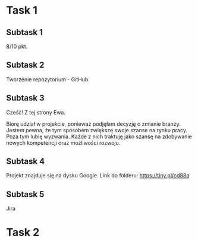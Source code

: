 # **Task 1**
## **Subtask 1**
8/10 pkt.
## **Subtask 2**
Tworzenie repozytorium - GitHub. 
## **Subtask 3**
Cześć! Z tej strony Ewa. 

Biorę udział w projekcie, ponieważ podjęłam decyzję o zmianie branży. Jestem pewna, że tym sposobem zwiększę swoje szanse na rynku pracy. Poza tym lubię wyzwania. Każde z nich traktuję jako szansę na zdobywanie nowych kompetencji oraz możliwości rozwoju. 
## **Subtask 4**
Projekt znajduje się na dysku Google. Link do folderu: https://tiny.pl/cd88q 
## **Subtask 5**
Jira

# **Task 2**
